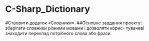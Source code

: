 # C-Sharp_Dictionary
#Створити додаток «Словники». 
##Основне завдання проєкту: зберігати словники різними мовами і дозволяти корис- тувачеві знаходити переклад потрібного слова або фрази.
